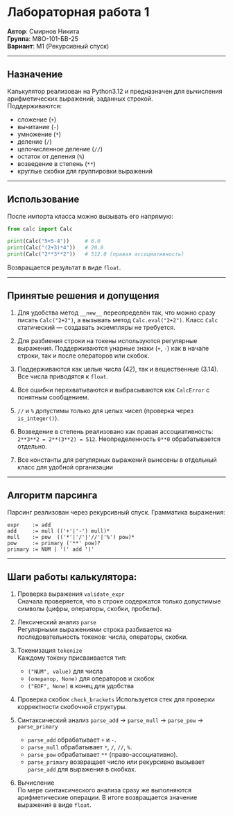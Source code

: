 # Лабораторная работа 1

**Автор**: Смирнов Никита  
**Группа**: М8О-101-БВ-25  
**Вариант**: M1  (Рекурсивный спуск) 

---

## Назначение

Калькулятор реализован на Python3.12 и предназначен для вычисления арифметических выражений, заданных строкой.  
Поддерживаются:

- сложение (`+`)  
- вычитание (`-`)  
- умножение (`*`)  
- деление (`/`)  
- целочисленное деление (`//`)  
- остаток от деления (`%`)  
- возведение в степень (`**`)  
- круглые скобки для группировки выражений  

---
## Использование

После импорта класса можно вызывать его напрямую:

```python
from calc import Calc

print(Calc("5+5-4"))     # 6.0
print(Calc("(2+3)*4"))   # 20.0
print(Calc("2**3**2"))   # 512.0 (правая ассоциативность)
```

Возвращается результат в виде `float`.

---

## Принятые решения и допущения
1. Для удобства метод `__new__` переопределён так, что можно сразу писать `Calc("2+2")`, а вызывать метод `Calc.eval("2+2")`. Класс `Calc` статический — создавать экземпляры не требуется.

2. Для разбиения строки на токены используются регулярные выражения. Поддерживаются унарные знаки (`+`, `-`) как в начале строки, так и после операторов или скобок.

3. Поддерживаются как целые числа (42), так и вещественные (3.14). Все числа приводятся к `float`.

4. Все ошибки перехватываются и выбрасываются как `CalcError` с понятным сообщением.

5. `//` и `%` допустимы только для целых чисел (проверка через `is_integer()`).

6. Возведение в степень реализовано как правая ассоциативность: `2**3**2 = 2**(3**2) = 512`. Неопределенность `0**0` обрабатывается отдельно.

7. Все константы для регулярных выражений вынесены в отдельный класс для удобной организации

---

## Алгоритм парсинга

Парсинг реализован через рекурсивный спуск.
Грамматика выражения:

```
expr    := add
add     := mull (('+'|'-') mull)*
mull    := pow  (('*'|'/'|'//'|'%') pow)*
pow     := primary ('**' pow)?
primary := NUM | '(' add ')'
```

---

## Шаги работы калькулятора:

1. Проверка выражения `validate_expr`  
Сначала проверяется, что в строке содержатся только допустимые символы (цифры, операторы, скобки, пробелы).

2. Лексический анализ `parse`  
Регулярными выражениями строка разбивается на последовательность токенов: числа, операторы, скобки.

3. Токенизация `tokenize`  
Каждому токену присваивается тип:
    * `("NUM", value)` для числа
    * `(оператор, None)` для операторов и скобок
    * `("EOF", None)` в конец для удобства

4. Проверка скобок `check_brackets` 
Используется стек для проверки корректности скобочной структуры.

5. Синтаксический анализ `parse_add` → `parse_mull` → `parse_pow` → `parse_primary`   
    * `parse_add` обрабатывает `+` и `-`.
    * `parse_mull` обрабатывает `*`, `/`, `//`, `%`.
    * `parse_pow` обрабатывает `**` (право-ассоциативно).
    * `parse_primary` возвращает число или рекурсивно вызывает `parse_add` для выражения в скобках.

6. Вычисление  
По мере синтаксического анализа сразу же выполняются арифметические операции. В итоге возвращается значение выражения в виде `float`.
